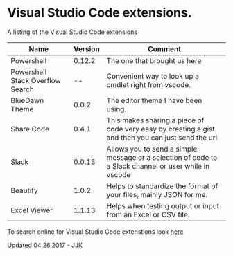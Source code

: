 # Visual Studio Code extensions.

A listing of the Visual Studio Code extensions

Name | Version | Comment
----- | ----- | -----
Powershell | 0.12.2 | The one that brought us here
Powershell Stack Overflow Search | -- | Convenient way to look up a cmdlet right from vscode.
BlueDawn Theme | 0.0.2 | The editor theme I have been using.
Share Code | 0.4.1 | This makes sharing a piece of code very easy by creating a gist and then you can just send the url
Slack | 0.0.13 | Allows you to send a simple message or a selection of code to a Slack channel or user while in vscode
Beautify | 1.0.2 | Helps to standardize the format of your files, mainly JSON for me.
Excel Viewer | 1.1.13 | Helps when testing output or input from an Excel or CSV file.

To search online for Visual Studio Code extenstions look [here](https://marketplace.visualstudio.com/VSCode)

Updated 04.26.2017 - JJK
